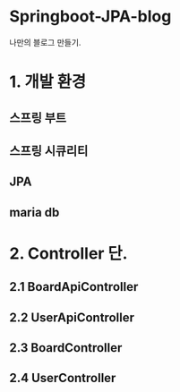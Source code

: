 # Springboot-JPA-blog
나만의 블로그 만들기.

# 1. 개발 환경
  ## 스프링 부트 
  ## 스프링 시큐리티
  ## JPA
  ## maria db

# 2. Controller 단.
  ## 2.1 BoardApiController
  ## 2.2 UserApiController
  ## 2.3 BoardController
  ## 2.4 UserController


  
